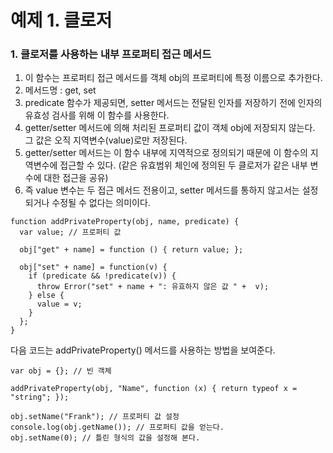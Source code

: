 # 예제 1. 클로저



### 1. 클로저를 사용하는 내부 프로퍼티 접근 메서드

1. 이 함수는 프로퍼티 접근 메서드를 객체 obj의 프로퍼티에 특정 이름으로 추가한다. 
2. 메서드명 : get<name>, set<name>
3. predicate 함수가 제공되면, setter 메서드는 전달된 인자를 저장하기 전에 인자의 유효성 검사를 위해 이 함수를 사용한다.
4. getter/setter 메서드에 의해 처리된 프로퍼티 값이 객체 obj에 저장되지 않는다. 그 값은 오직 지역변수(value)로만 저장된다.
5. getter/setter 메서드는 이 함수 내부에 지역적으로 정의되기 때문에 이 함수의 지역변수에 접근할 수 있다. (같은 유효범위 체인에 정의된 두 클로저가 같은 내부 변수에 대한 접근을 공유)
6. 즉 value 변수는 두 접근 메서드 전용이고, setter 메서드를 통하지 않고서는 설정되거나 수정될 수 없다는 의미이다.



```
function addPrivateProperty(obj, name, predicate) {
  var value; // 프로퍼티 값
  
  obj["get" + name] = function () { return value; };
  
  obj["set" + name] = function(v) {
    if (predicate && !predicate(v)) {
      throw Error("set" + name + ": 유효하지 않은 값 " +  v);
    } else {
      value = v;
    }
  };
}
```

다음 코드는 addPrivateProperty() 메서드를 사용하는 방법을 보여준다.

```
var obj = {}; // 빈 객체

addPrivateProperty(obj, "Name", function (x) { return typeof x = "string"; });

obj.setName("Frank"); // 프로퍼티 값 설정
console.log(obj.getName()); // 프로퍼티 값을 얻는다.
obj.setName(0); // 틀린 형식의 값을 설정해 본다.
```



